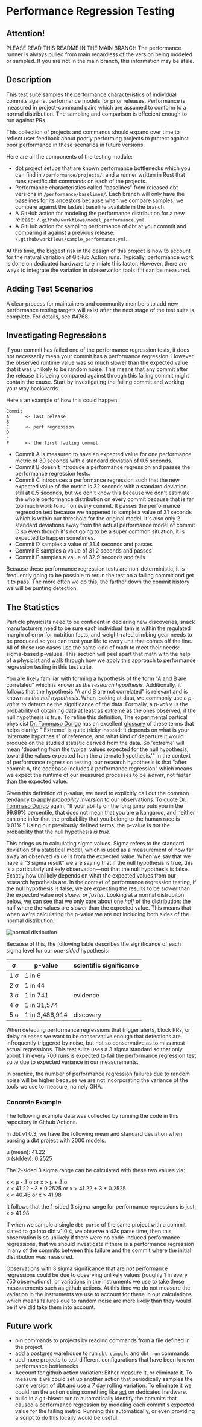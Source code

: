 # Performance Regression Testing

## Attention!

PLEASE READ THIS README IN THE MAIN BRANCH
The performance runner is always pulled from main regardless of the version being modeled or sampled. If you are not in the main branch, this information may be stale.

## Description

This test suite samples the performance characteristics of individual commits against performance models for prior releases. Performance is measured in project-command pairs which are assumed to conform to a normal distribution. The sampling and comparison is effecient enough to run against PRs.

This collection of projects and commands should expand over time to reflect user feedback about poorly performing projects to protect against poor performance in these scenarios in future versions.

Here are all the components of the testing module:

- dbt project setups that are known performance bottlenecks which you can find in `/performance/projects/`, and a runner written in Rust that runs specific dbt commands on each of the projects.
- Performance characteristics called "baselines" from released dbt versions in `/performance/baselines/`. Each branch will only have the baselines for its ancestors because when we compare samples, we compare against the lastest baseline available in the branch. 
- A GitHub action for modeling the performance distribution for a new release: `/.github/workflows/model_performance.yml`.
- A GitHub action for sampling performance of dbt at your commit and comparing it against a previous release: `/.github/workflows/sample_performance.yml`.

At this time, the biggest risk in the design of this project is how to account for the natural variation of GitHub Action runs. Typically, performance work is done on dedicated hardware to elimiate this factor. However, there are ways to integrate the variation in obeservation tools if it can be measured.

## Adding Test Scenarios

A clear process for maintainers and community members to add new performance testing targets will exist after the next stage of the test suite is complete. For details, see #4768.

## Investigating Regressions

If your commit has failed one of the performance regression tests, it does not necessarily mean your commit has a performance regression. However, the observed runtime value was so much slower than the expected value that it was unlikely to be random noise. This means that any commit after the release it is being compared against through this failing commit might contain the cause. Start by investigating the failing commit and working your way backwards.

Here's an example of how this could happen:

```
Commit
A      <- last release
B
C      <- perf regression
D
E
F      <- the first failing commit
```
- Commit A is measured to have an expected value for one performance metric of 30 seconds with a standard deviation of 0.5 seconds.
- Commit B doesn't introduce a performance regression and passes the performance regression tests.
- Commit C introduces a performance regression such that the new expected value of the metric is 32 seconds with a standard deviation still at 0.5 seconds, but we don't know this because we don't estimate the whole performance distribution on every commit because that is far too much work to run on every commit. It passes the performance regression test because we happened to sample a value of 31 seconds which is within our threshold for the original model. It's also only 2 standard deviations away from the actual performance model of commit C so even though it's not going to be a super common situation, it is expected to happen sometimes.
- Commit D samples a value of 31.4 seconds and passes
- Commit E samples a value of 31.2 seconds and passes
- Commit F samples a value of 32.9 seconds and fails

Because these performance regression tests are non-deterministic, it is frequently going to be possible to rerun the test on a failing commit and get it to pass. The more often we do this, the farther down the commit history we will be punting detection.

## The Statistics
Particle physicists need to be confident in declaring new discoveries, snack manufacturers need to be sure each individual item is within the regulated margin of error for nutrition facts, and weight-rated climbing gear needs to be produced so you can trust your life to every unit that comes off the line. All of these use cases use the same kind of math to meet their needs: sigma-based p-values. This section will peel apart that math with the help of a physicist and walk through how we apply this approach to performance regression testing in this test suite.

You are likely familiar with forming a hypothesis of the form "A and B are correlated" which is known as _the research hypothesis_. Additionally, it follows that the hypothesis "A and B are not correlated" is relevant and is known as _the null hypothesis_. When looking at data, we commonly use a _p-value_ to determine the significance of the data. Formally, a _p-value_ is the probability of obtaining data at least as extreme as the ones observed, if the null hypothesis is true. To refine this definition, The experimental partical physicist [Dr. Tommaso Dorigo](https://userswww.pd.infn.it/~dorigo/#about) has an excellent [glossary](https://www.science20.com/quantum_diaries_survivor/fundamental_glossary_higgs_broadcast-85365) of these terms that helps clarify: "'Extreme' is quite tricky instead: it depends on what is your 'alternate hypothesis' of reference, and what kind of departure it would produce on the studied statistic derived from the data. So 'extreme' will mean 'departing from the typical values expected for the null hypothesis, toward the values expected from the alternate hypothesis.'" In the context of performance regression testing, our research hypothesis is that "after commit A, the codebase includes a performance regression" which means we expect the runtime of our measured processes to be _slower_, not faster than the expected value.

Given this definition of p-value, we need to explicitly call out the common tendancy to apply _probability inversion_ to our observations. To quote [Dr. Tommaso Dorigo](https://www.science20.com/quantum_diaries_survivor/fundamental_glossary_higgs_broadcast-85365) again, "If your ability on the long jump puts you in the 99.99% percentile, that does not mean that you are a kangaroo, and neither can one infer that the probability that you belong to the human race is 0.01%." Using our previously defined terms, the p-value is _not_ the probability that the null hypothesis _is true_.

This brings us to calculating sigma values. Sigma refers to the standard deviation of a statistical model, which is used as a measurement of how far away an observed value is from the expected value. When we say that we have a "3 sigma result" we are saying that if the null hypothesis is true, this is a particularly unlikely observation—not that the null hypothesis is false. Exactly how unlikely depends on what the expected values from our research hypothesis are. In the context of performance regression testing, if the null hypothesis is false, we are expecting the results to be _slower_ than the expected value not _slower or faster_. Looking at a normal distrubiton below, we can see that we only care about one _half_ of the distribution: the half where the values are slower than the expected value. This means that when we're calculating the p-value we are not including both sides of the normal distribution.

![normal distibution](./images/normal.svg)

Because of this, the following table describes the significance of each sigma level for our _one-sided_ hypothesis:

| σ   | p-value        | scientific significance |
| --- | -------------- | ----------------------- |
| 1 σ | 1 in 6         |                         |
| 2 σ | 1 in 44        |                         |
| 3 σ | 1 in 741       |  evidence               |
| 4 σ | 1 in 31,574    |                         |
| 5 σ | 1 in 3,486,914 |  discovery              |

When detecting performance regressions that trigger alerts, block PRs, or delay releases we want to be conservative enough that detections are infrequently triggered by noise, but not so conservative as to miss most actual regressions. This test suite uses a 3 sigma standard so that only about 1 in every 700 runs is expected to fail the performance regression test suite due to expected variance in our measurements.

In practice, the number of performance regression failures due to random noise will be higher because we are not incorporating the variance of the tools we use to measure, namely GHA.

### Concrete Example

The following example data was collected by running the code in this repository in Github Actions.

In dbt v1.0.3, we have the following mean and standard deviation when parsing a dbt project with 2000 models:

μ (mean):   41.22<br/>
σ (stddev): 0.2525<br/>

The 2-sided 3 sigma range can be calculated with these two values via:

x < μ - 3 σ or x > μ + 3 σ<br/>
x < 41.22 - 3 * 0.2525 or x > 41.22 + 3 * 0.2525 <br/>
x < 40.46 or x > 41.98<br/>

It follows that the 1-sided 3 sigma range for performance regressions is just:<br/>
x > 41.98

If when we sample a single `dbt parse` of the same project with a commit slated to go into dbt v1.0.4, we observe a 42s parse time, then this observation is so unlikely if there were no code-induced performance regressions, that we should investigate if there is a performance regression in any of the commits between this failure and the commit where the initial distribution was measured.

Observations with 3 sigma significance that are _not_ performance regressions could be due to observing unlikely values (roughly 1 in every 750 observations), or variations in the instruments we use to take these measurements such as github actions. At this time we do not measure the variation in the instruments we use to account for these in our calculations which means failures due to random noise are more likely than they would be if we did take them into account.

## Future work
- pin commands to projects by reading commands from a file defined in the project.
- add a postgres warehouse to run `dbt compile` and `dbt run` commands
- add more projects to test different configurations that have been known performance bottlenecks
- Account for github action variation: Either measure it, or eliminate it. To measure it we could set up another action that periodically samples the same version of dbt and use a 7 day rolling variation. To eliminate it we could run the action using something like [act](https://github.com/nektos/act) on dedicated hardware.
- build in a git-bisect run to automatically identify the commits that caused a performance regression by modeling each commit's expected value for the failing metric. Running this automatically, or even providing a script to do this locally would be useful.
